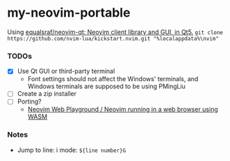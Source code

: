 my-neovim-portable
==================
Using [equalsraf/neovim-qt: Neovim client library and GUI, in Qt5.](https://github.com/equalsraf/neovim-qt)
`git clone https://github.com/nvim-lua/kickstart.nvim.git "%localappdata%\nvim"`

### TODOs
- [x] Use Qt GUI or third-party terminal
  - Font settings should not affect the Windows' terminals, and Windows terminals are supposed to be using PMingLiu
- [ ] Create a zip installer
- [ ] Porting?
  - [Neovim Web Playground / Neovim running in a web browser using WASM](https://nvim.nry.app/) 
  
### Notes
- Jump to line: i mode: `${line number}G`
